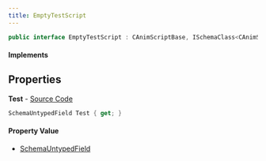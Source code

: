 ```yaml
---
title: EmptyTestScript
---
```


```csharp
public interface EmptyTestScript : CAnimScriptBase, ISchemaClass<CAnimScriptBase>, ISchemaClass<EmptyTestScript>, ISchemaField, ISchemaClass, INativeHandle
```

#### Implements

## Properties

**Test** - [Source Code](https://github.com/swiftly-solution/swiftlys2/blob/main/managed/src/SwiftlyS2.Generated/Schemas/Interfaces/EmptyTestScript.cs#L17)

```csharp
SchemaUntypedField Test { get; }
```

#### Property Value

- [SchemaUntypedField](/docs/api/shared/schemas/schemauntypedfield)

